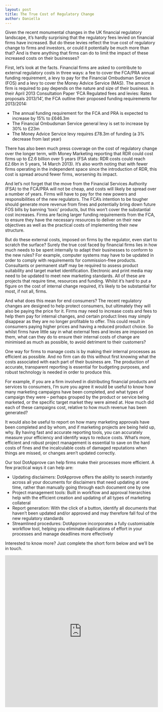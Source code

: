 ```yaml
---
layout: post
title: The True Cost of Regulatory Change
author: Daniella
---
```

Given the recent monumental changes in the UK financial regulatory landscape,
it’s hardly surprising that the regulatory fees levied on financial firms have
increased. But do these levies reflect the true cost of regulatory change to
firms and investors, or could it potentially be much more than that? And is
there anything that firms can do to limit the impact of these increased costs
on their businesses?
<!--more-->
First, let’s look at the facts. Financial firms are asked to contribute to
external regulatory costs in three ways: a fee to cover the FCA/PRA annual
funding requirement, a levy to pay for the Financial Ombudsman Service (FOS)
and a levy to cover the Money Advice Service (MAS). The amount a firm is
required to pay depends on the nature and size of their business. In their
April 2013 Consultation Paper ‘FCA Regulated fees and levies: Rates proposals
2013/14’, the FCA outline their proposed funding requirements for 2013/2014:

* The annual funding requirement for the FCA and PRA is expected to increase by
  15% to £646.3m
* The Financial Ombudsman Service general levy is set to increase by 30% to
  £23m
* The Money Advice Service levy requires £78.3m of funding (a 3% decrease from
  last year)

There has also been much press coverage on the cost of regulatory change over
the longer term, with Money Marketing reporting that RDR could cost firms up to
£2.6 billion over 5 years (FSA stats: RDR costs could reach £2.6bn in 5 years,
14 March 2013). It’s also worth noting that with fewer firms operating in the
independent space since the introduction of RDR, this cost is spread around
fewer firms, worsening its impact.

And let’s not forget that the move from the Financial Services Authority (FSA)
to the FCA/PRA will not be cheap, and costs will likely be spread over a number
of years. Firms will have to pay for the new powers and responsibilities of the
new regulators. The FCA’s intention to be tougher should generate more revenue
from fines and potentially bring down future FOS bills by banning ‘toxic’
products, but this won’t cover the substantial cost increases. Firms are facing
larger funding requirements from the FCA, to ensure they have the necessary
resources to deliver on their new objectives as well as the practical costs of
implementing their new structure.

But do these external costs, imposed on firms by the regulator, even start to
scratch the surface? Surely the true cost faced by financial firms lies in how
much needs to be spent internally to adapt their businesses to conform to the
new rules? For example, computer systems may have to be updated in order to
comply with requirements for commission-free products. Consultants or permanent
staff may be required to assess product suitability and target market
identification. Electronic and print media may need to be updated to meet new
marketing standards. All of these are projects that require time, resources and
funding. Whilst it’s hard to put a figure on the cost of internal change
required, it’s likely to be substantial for most, if not all, firms.

And what does this mean for end consumers? The recent regulatory changes are
designed to help protect consumers, but ultimately they will also be paying the
price for it. Firms may need to increase costs and fees to help them pay for
internal changes, and certain product lines may simply disappear as they are no
longer profitable to offer. This could result in consumers paying higher prices
and having a reduced product choice. So whilst firms have little say in what
external fees and levies are imposed on them, what can they do to ensure their
internal costs of change are minimised as much as possible, to avoid detriment
to their customers?

One way for firms to manage costs is by making their internal processes as
efficient as possible. And no firm can do this without first knowing what the
costs associated with each part of their business are. The production of
accurate, transparent reporting is essential for budgeting purposes, and robust
technology is needed in order to produce this.

For example, if you are a firm involved in distributing financial products and
services to consumers, I’m sure you agree it would be useful to know how many
marketing campaigns have been completed, and what types of campaign they were –
perhaps grouped by the product or service being marketed, or the specific
target market they were aimed at. How much did each of these campaigns cost,
relative to how much revenue has been generated?

It would also be useful to report on how many marketing approvals have been
completed and by whom, and if marketing projects are being held up, why. By
having fast and accurate reporting tools, you can accurately measure your
efficiency and identify ways to reduce costs. What’s more, efficient and robust
project management is essential to save on the hard costs of fines and the
incalculable costs of damaged reputations when things are missed, or changes
aren’t updated correctly.

Our tool DotApprove can help firms make their processes more efficient. A few
practical ways it can help are:

* Updating disclaimers: DotApprove offers the ability to search instantly
  across all your documents for disclaimers that need updating at one time,
  rather than manually going through each document one by one
* Project management tools: Built in workflow and approval hierarchies help
  with the efficient creation and updating of all types of marketing collateral
* Report generation: With the click of a button, identify all documents that
  haven’t been updated and/or approved and may therefore fall foul of the new
  regulatory standards
* Streamlined procedures: DotApprove incorporates a fully customisable workflow
  tool, helping you eliminate duplications of effort in your processes and
  manage deadlines more effectively

Interested to know more? Just complete the short form below and we’ll be in
touch.

<iframe src="http://web.dotapprove.co.uk/perivancouk-ack2m/pages/rxfny0fqeeo3qzxkktvymq.html" allowtransparency="true" width="100%" height="500px" type="text/html" frameborder="0" style="border:0"></iframe>
